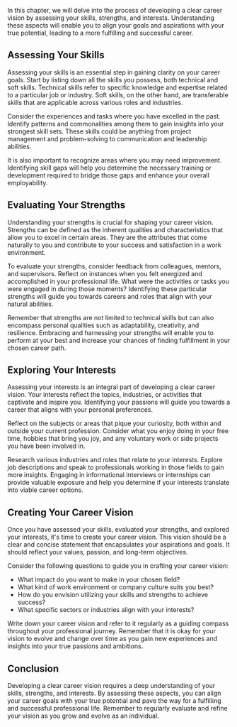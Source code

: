 
In this chapter, we will delve into the process of developing a clear career vision by assessing your skills, strengths, and interests. Understanding these aspects will enable you to align your goals and aspirations with your true potential, leading to a more fulfilling and successful career.

Assessing Your Skills
---------------------

Assessing your skills is an essential step in gaining clarity on your career goals. Start by listing down all the skills you possess, both technical and soft skills. Technical skills refer to specific knowledge and expertise related to a particular job or industry. Soft skills, on the other hand, are transferable skills that are applicable across various roles and industries.

Consider the experiences and tasks where you have excelled in the past. Identify patterns and commonalities among them to gain insights into your strongest skill sets. These skills could be anything from project management and problem-solving to communication and leadership abilities.

It is also important to recognize areas where you may need improvement. Identifying skill gaps will help you determine the necessary training or development required to bridge those gaps and enhance your overall employability.

Evaluating Your Strengths
-------------------------

Understanding your strengths is crucial for shaping your career vision. Strengths can be defined as the inherent qualities and characteristics that allow you to excel in certain areas. They are the attributes that come naturally to you and contribute to your success and satisfaction in a work environment.

To evaluate your strengths, consider feedback from colleagues, mentors, and supervisors. Reflect on instances when you felt energized and accomplished in your professional life. What were the activities or tasks you were engaged in during those moments? Identifying these particular strengths will guide you towards careers and roles that align with your natural abilities.

Remember that strengths are not limited to technical skills but can also encompass personal qualities such as adaptability, creativity, and resilience. Embracing and harnessing your strengths will enable you to perform at your best and increase your chances of finding fulfillment in your chosen career path.

Exploring Your Interests
------------------------

Assessing your interests is an integral part of developing a clear career vision. Your interests reflect the topics, industries, or activities that captivate and inspire you. Identifying your passions will guide you towards a career that aligns with your personal preferences.

Reflect on the subjects or areas that pique your curiosity, both within and outside your current profession. Consider what you enjoy doing in your free time, hobbies that bring you joy, and any voluntary work or side projects you have been involved in.

Research various industries and roles that relate to your interests. Explore job descriptions and speak to professionals working in those fields to gain more insights. Engaging in informational interviews or internships can provide valuable exposure and help you determine if your interests translate into viable career options.

Creating Your Career Vision
---------------------------

Once you have assessed your skills, evaluated your strengths, and explored your interests, it's time to create your career vision. This vision should be a clear and concise statement that encapsulates your aspirations and goals. It should reflect your values, passion, and long-term objectives.

Consider the following questions to guide you in crafting your career vision:

* What impact do you want to make in your chosen field?
* What kind of work environment or company culture suits you best?
* How do you envision utilizing your skills and strengths to achieve success?
* What specific sectors or industries align with your interests?

Write down your career vision and refer to it regularly as a guiding compass throughout your professional journey. Remember that it is okay for your vision to evolve and change over time as you gain new experiences and insights into your true passions and ambitions.

Conclusion
----------

Developing a clear career vision requires a deep understanding of your skills, strengths, and interests. By assessing these aspects, you can align your career goals with your true potential and pave the way for a fulfilling and successful professional life. Remember to regularly evaluate and refine your vision as you grow and evolve as an individual.
